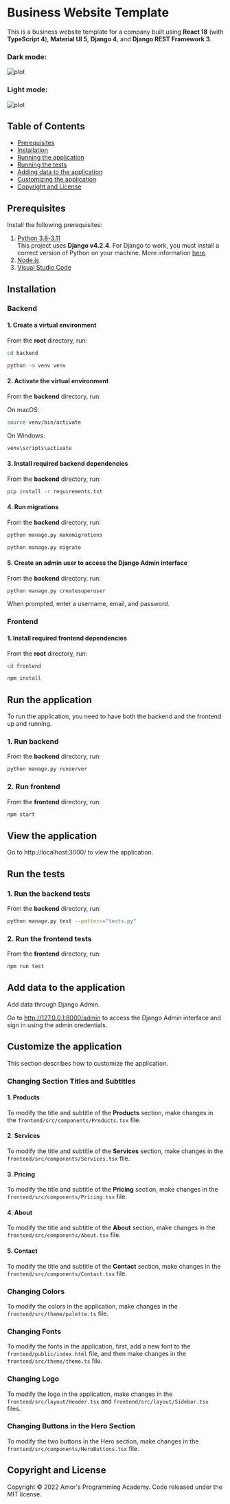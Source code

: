 # Business Website Template

This is a business website template for a company built using **React 18** (with **TypeScript 4**), **Material UI 5**, **Django 4**, and **Django REST Framework 3**.

### Dark mode:

![plot](https://github.com/BobsProgrammingAcademy/business-website-template/blob/master/frontend/public/images/dark_theme.png?raw=true)

### Light mode:

![plot](https://github.com/BobsProgrammingAcademy/business-website-template/blob/master/frontend/public/images/light_theme.png?raw=true)

## Table of Contents 
- [Prerequisites](#prerequisites)
- [Installation](#installation)
- [Running the application](#run-the-application)
- [Running the tests](#run-the-tests)
- [Adding data to the application](#add-data-to-the-application)
- [Customizing the application](#customize-the-application)
- [Copyright and License](#copyright-and-license)

## Prerequisites

Install the following prerequisites:

1. [Python 3.8-3.11](https://www.python.org/downloads/)
<br> This project uses **Django v4.2.4**. For Django to work, you must install a correct version of Python on your machine. More information [here](https://django.readthedocs.io/en/stable/faq/install.html).
2. [Node.js](https://nodejs.org/en/)
3. [Visual Studio Code](https://code.visualstudio.com/download)

## Installation

### Backend

#### 1. Create a virtual environment

From the **root** directory, run:

```bash
cd backend
```
```bash
python -m venv venv
```

#### 2. Activate the virtual environment

From the **backend** directory, run:

On macOS:

```bash
source venv/bin/activate
```

On Windows:

```bash
venv\scripts\activate
```

#### 3. Install required backend dependencies

From the **backend** directory, run:

```bash
pip install -r requirements.txt
```

#### 4. Run migrations

From the **backend** directory, run:

```bash
python manage.py makemigrations
```
```bash
python manage.py migrate
```

#### 5. Create an admin user to access the Django Admin interface

From the **backend** directory, run:

```bash
python manage.py createsuperuser
```

When prompted, enter a username, email, and password.

### Frontend

#### 1. Install required frontend dependencies

From the **root** directory, run:

```bash
cd frontend
```
```bash
npm install
```

## Run the application

To run the application, you need to have both the backend and the frontend up and running.

### 1. Run backend

From the **backend** directory, run:

```bash
python manage.py runserver
```

### 2. Run frontend

From the **frontend** directory, run:

```bash
npm start
```

## View the application

Go to http://localhost:3000/ to view the application.

## Run the tests

### 1. Run the backend tests

From the **backend** directory, run:

```bash
python manage.py test --pattern="tests.py"

```

### 2. Run the frontend tests

From the **frontend** directory, run:

```bash
npm run test
```

## Add data to the application

Add data through Django Admin.

Go to http://127.0.0.1:8000/admin to access the Django Admin interface and sign in using the admin credentials.

## Customize the application

This section describes how to customize the application. 

### Changing Section Titles and Subtitles 

#### 1. Products

To modify the title and subtitle of the **Products** section, make changes in the ```frontend/src/components/Products.tsx``` file.

#### 2. Services

To modify the title and subtitle of the **Services** section, make changes in the ```frontend/src/components/Services.tsx``` file.

#### 3. Pricing

To modify the title and subtitle of the **Pricing** section, make changes in the ```frontend/src/components/Pricing.tsx``` file.

#### 4. About

To modify the title and subtitle of the **About** section, make changes in the ```frontend/src/components/About.tsx``` file.

#### 5. Contact

To modify the title and subtitle of the **Contact** section, make changes in the ```frontend/src/components/Contact.tsx``` file.

### Changing Colors

To modify the colors in the application, make changes in the ```frontend/src/theme/palette.ts``` file.

### Changing Fonts

To modify the fonts in the application, first, add a new font to the ```frontend/public/index.html``` file, and then make changes in the ```frontend/src/theme/theme.ts``` file.

### Changing Logo

To modify the logo in the application, make changes in the ```frontend/src/layout/Header.tsx``` and ```frontend/src/layout/Sidebar.tsx``` files.

### Changing Buttons in the Hero Section

To modify the two buttons in the Hero section, make changes in the ```frontend/src/components/HeroButtons.tsx``` file.

## Copyright and License

Copyright © 2022 Amor's Programming Academy. Code released under the MIT license.
